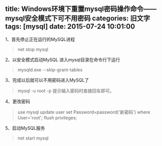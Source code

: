 title: Windows环境下重置mysql密码操作命令——mysql安全模式下可不用密码
categories: 旧文字
tags: [mysql]
date: 2015-07-24 10:01:00
---
1、首先停止正在运行的MySQL进程 
>net stop mysql 

2、以安全模式启动MySQL 
进入mysql目录在命令行下运行 
>mysqld.exe --skip-grant-tables 

3、完成以后就可以不用密码进入MySQL了 
>mysql -u root -p 
提示输入密码时直接回车即可。 

4、更改密码 
>use mysql 
>update user set Password=password('新密码') where User='root'; 
>flush privileges; 

5、启动MySQL服务 
>net start mysql 